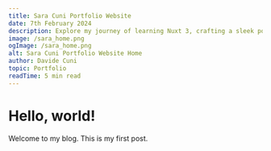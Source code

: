 ```yaml
---
title: Sara Cuni Portfolio Website
date: 7th February 2024
description: Explore my journey of learning Nuxt 3, crafting a sleek portfolio for 2D Artist and Animator, Sara Cuni. Discover the tech stack and features!
image: /sara_home.png
ogImage: /sara_home.png
alt: Sara Cuni Portfolio Website Home
author: Davide Cuni
topic: Portfolio
readTime: 5 min read
---
```


# Hello, world!

Welcome to my blog. This is my first post.
